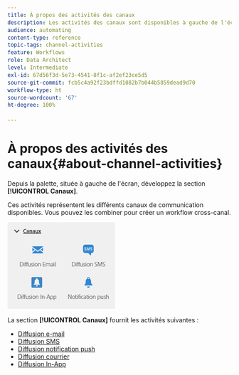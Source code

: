 ```yaml
---
title: À propos des activités des canaux
description: Les activités des canaux sont disponibles à gauche de l'écran.
audience: automating
content-type: reference
topic-tags: channel-activities
feature: Workflows
role: Data Architect
level: Intermediate
exl-id: 67d56f3d-5e73-4541-8f1c-af2ef23ce5d5
source-git-commit: fcb5c4a92f23bdffd1082b7b044b5859dead9d70
workflow-type: ht
source-wordcount: '67'
ht-degree: 100%

---
```


# À propos des activités des canaux{#about-channel-activities}

Depuis la palette, située à gauche de l&#39;écran, développez la section **[!UICONTROL Canaux]**.

Ces activités représentent les différents canaux de communication disponibles. Vous pouvez les combiner pour créer un workflow cross-canal.

![](assets/wkf_channels_activities.png)

La section **[!UICONTROL Canaux]** fournit les activités suivantes :

* [Diffusion e-mail](../../automating/using/email-delivery.md)
* [Diffusion SMS](../../automating/using/sms-delivery.md)
* [Diffusion notification push](../../automating/using/push-notification-delivery.md)
* [Diffusion courrier](../../automating/using/direct-mail-delivery.md)
* [Diffusion In-App](../../automating/using/in-app-delivery.md)
